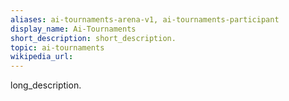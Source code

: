 ```yaml
---
aliases: ai-tournaments-arena-v1, ai-tournaments-participant
display_name: Ai-Tournaments
short_description: short_description.
topic: ai-tournaments
wikipedia_url: 
---
```

long_description.
